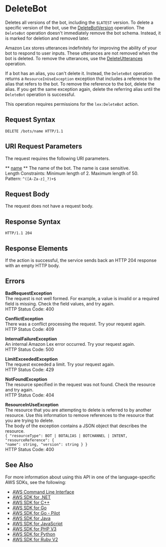 # DeleteBot<a name="API_DeleteBot"></a>

Deletes all versions of the bot, including the `$LATEST` version\. To delete a specific version of the bot, use the [DeleteBotVersion](API_DeleteBotVersion.md) operation\. The `DeleteBot` operation doesn't immediately remove the bot schema\. Instead, it is marked for deletion and removed later\.

Amazon Lex stores utterances indefinitely for improving the ability of your bot to respond to user inputs\. These utterances are not removed when the bot is deleted\. To remove the utterances, use the [DeleteUtterances](API_DeleteUtterances.md) operation\.

If a bot has an alias, you can't delete it\. Instead, the `DeleteBot` operation returns a `ResourceInUseException` exception that includes a reference to the alias that refers to the bot\. To remove the reference to the bot, delete the alias\. If you get the same exception again, delete the referring alias until the `DeleteBot` operation is successful\.

This operation requires permissions for the `lex:DeleteBot` action\.

## Request Syntax<a name="API_DeleteBot_RequestSyntax"></a>

```
DELETE /bots/name HTTP/1.1
```

## URI Request Parameters<a name="API_DeleteBot_RequestParameters"></a>

The request requires the following URI parameters\.

 ** [name](#API_DeleteBot_RequestSyntax) **   <a name="lex-DeleteBot-request-name"></a>
The name of the bot\. The name is case sensitive\.   
Length Constraints: Minimum length of 2\. Maximum length of 50\.  
Pattern: `^([A-Za-z]_?)+$` 

## Request Body<a name="API_DeleteBot_RequestBody"></a>

The request does not have a request body\.

## Response Syntax<a name="API_DeleteBot_ResponseSyntax"></a>

```
HTTP/1.1 204
```

## Response Elements<a name="API_DeleteBot_ResponseElements"></a>

If the action is successful, the service sends back an HTTP 204 response with an empty HTTP body\.

## Errors<a name="API_DeleteBot_Errors"></a>

 **BadRequestException**   
The request is not well formed\. For example, a value is invalid or a required field is missing\. Check the field values, and try again\.  
HTTP Status Code: 400

 **ConflictException**   
 There was a conflict processing the request\. Try your request again\.   
HTTP Status Code: 409

 **InternalFailureException**   
An internal Amazon Lex error occurred\. Try your request again\.  
HTTP Status Code: 500

 **LimitExceededException**   
The request exceeded a limit\. Try your request again\.  
HTTP Status Code: 429

 **NotFoundException**   
The resource specified in the request was not found\. Check the resource and try again\.  
HTTP Status Code: 404

 **ResourceInUseException**   
The resource that you are attempting to delete is referred to by another resource\. Use this information to remove references to the resource that you are trying to delete\.  
The body of the exception contains a JSON object that describes the resource\.  
 `{ "resourceType": BOT | BOTALIAS | BOTCHANNEL | INTENT,`   
 `"resourceReference": {`   
 `"name": string, "version": string } }`   
HTTP Status Code: 400

## See Also<a name="API_DeleteBot_SeeAlso"></a>

For more information about using this API in one of the language\-specific AWS SDKs, see the following:
+  [AWS Command Line Interface](https://docs.aws.amazon.com/goto/aws-cli/lex-models-2017-04-19/DeleteBot) 
+  [AWS SDK for \.NET](https://docs.aws.amazon.com/goto/DotNetSDKV3/lex-models-2017-04-19/DeleteBot) 
+  [AWS SDK for C\+\+](https://docs.aws.amazon.com/goto/SdkForCpp/lex-models-2017-04-19/DeleteBot) 
+  [AWS SDK for Go](https://docs.aws.amazon.com/goto/SdkForGoV1/lex-models-2017-04-19/DeleteBot) 
+  [AWS SDK for Go \- Pilot](https://docs.aws.amazon.com/goto/SdkForGoPilot/lex-models-2017-04-19/DeleteBot) 
+  [AWS SDK for Java](https://docs.aws.amazon.com/goto/SdkForJava/lex-models-2017-04-19/DeleteBot) 
+  [AWS SDK for JavaScript](https://docs.aws.amazon.com/goto/AWSJavaScriptSDK/lex-models-2017-04-19/DeleteBot) 
+  [AWS SDK for PHP V3](https://docs.aws.amazon.com/goto/SdkForPHPV3/lex-models-2017-04-19/DeleteBot) 
+  [AWS SDK for Python](https://docs.aws.amazon.com/goto/boto3/lex-models-2017-04-19/DeleteBot) 
+  [AWS SDK for Ruby V2](https://docs.aws.amazon.com/goto/SdkForRubyV2/lex-models-2017-04-19/DeleteBot) 